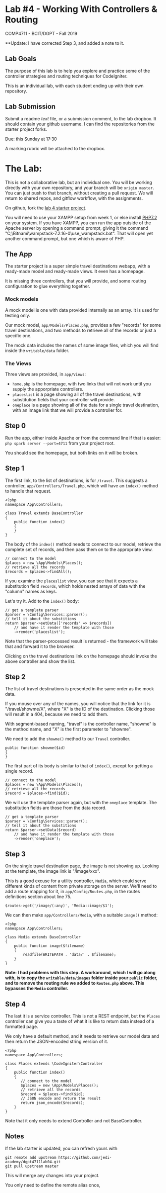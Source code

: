 # Lab #4 - Working With Controllers & Routing
COMP4711 - BCIT/DGPT - Fall 2019

**Update: I have corrected Step 3, and added a note to it.

## Lab Goals

The purpose of this lab is to help you explore and practice some of the controller 
strategies and routing techniques for CodeIgniter. 

This is an individual lab, with each student ending up with their own repository.


## Lab Submission

Submit a readme *text* file, or a submission comment, to the lab dropbox. 
It should contain your github username. I can find the repositories from
the starter project forks.

Due: this Sunday at 17:30

A marking rubric will be attached to the dropbox.

# The Lab:

This is not a collaborative lab, but an individual one.
You will be working directly with your own repository,
and your branch will be `origin master`. You can just push to that
branch, without creating a pull request.
We will return to shared repos, and gitflow workflow, with the assignments. 

On github, fork the [lab 4 starter project](https://github.com/jedi-academy/dgpt4711lab04).

You will need to use your XAMPP setup from week 1, or else install [PHP7.2](https://www.php.net/) on your system.
If you have XAMPP, you can run the app outside of the Apache server by opening
a command prompt, giving it the command "C;\Bitnami\wampstack-7.2.16-0\use_wampstack.bat".
That will open yet another command prompt, but one which is aware of PHP.

## The App

The starter project is a super simple travel destinations webapp,
with a ready-made model and ready-made views. It even has a homepage.

It is missing three controllers, that you will provide, and some
routing configuration to glue everything together.

### Mock models

A mock model is one with data provided internally as an array.
It is used for testing only.

Our mock model, `app/Models/Places.php`, provides a few
"records" for some travel destinations, and two methods to retrieve all
of the records or just a specific one.

The mock data includes the names of some image files, which you 
will find inside the `writable/data` folder.

### The Views

Three views are provided, in `app/Views`:

- `home.php` is the homepage, with two links that will not
    work until you supply the apporpriate controllers.
- `placeslist` is a page showing all of the travel
    destinations, with substitution fields that your
    controller will provide.
- `oneplace` is a page showing all of the data for a single
    travel destination, with an image link that we will provide
    a controller for.

## Step 0

Run the app, either inside Apache or from the command line if that is
easier: `php spark server --port=4711` from your project root.

You should see the homepage, but both links on it will be broken.

## Step 1

The first link, to the list of destinations, is for `/travel`.
This suggests a controller, `app/Controllers/Travel.php`,
which will have an `index()` method to handle that request.

    <?php
    namespace App\Controllers;

    class Travel extends BaseController
    {
        public function index()
        {
        }
    }

The body of the `index()` method needs to connect to our model,
retrieve the complete set of records, and then pass them on to the appropriate view.

    // connect to the model
    $places = new \App\Models\Places();
    // retrieve all the records
    $records = $places->findAll();

If you examine the `placeslist` view, you can see that it expects a
substitution field `records`, which holds nested arrays of data with
the "column" names as keys.

Let's try it. Add to the `index()` body:

    // get a template parser
    $parser = \Config\Services::parser();
    // tell it about the substitions
    return $parser->setData(['records' => $records])
        // and have it render the template with those
        ->render('placeslist');

Note that the parser-processed result is returned - the framework
will take that and forward it to the browser.

Clicking on the travel destinations link on the homepage should 
invoke the above controller and show the list.

## Step 2

The list of travel destinations is presented in the same order as the mock data.

If you mouse over any of the names, you will notice that the link for it is "/travel/showme/X",
where "X" is the ID of the destination. Clicking those will result in a 404, because we need to add them.

With segment-based naming, "travel" is the  controller name, "showme" is the method name,
and "X" is the first parameter to "showme".

We need to add the `showme()` method to our `Travel` controller.

    public function showme($id)
    {
    }

The first part of its body is similar to that of `index()`, except for getting a single record.

    // connect to the model
    $places = new \App\Models\Places();
    // retrieve all the records
    $record = $places->find($id);

We will use the template parser again, but with the `oneplace` template.
The substitution fields are those from the data record.

    // get a template parser
    $parser = \Config\Services::parser();
    // tell it about the substitions
    return $parser->setData($record)
        // and have it render the template with those
        ->render('oneplace');

## Step 3

On the single travel destination page, the image is not showing up.
Looking at the template, the image link is "/image/xxx".

This is a good excuse for a utility controller, `Media`, which could serve
different kinds of content from private storage on the server. 
We'll need to add a route mapping for it, in `app/Config/Routes.php`,
in the routes definitions section about line 75.

    $routes->get('/image/(:any)', 'Media::image/$1');

We can then make `app/Controllers/Media`, with a suitable `image()` method:

    <?php
    namespace App\Controllers;

    class Media extends BaseController
    {
        public function image($filename)
        {
            readfile(WRITEPATH . 'data/' . $filename);
        }
    }

**Note: I had problems with this step. A workaround, which I will
go along with, is to copy the `writable/data/images` folder inside
your `public` folder, and to remove the routing rule we added to
`Routes.php` above. This bypasses the `Media` controller.**

## Step 4

The last it is a service controller. This is not a REST endpoint, but
the `Places` controller can give you a taste of what it is like to return
data instead of a formatted page.

We only have a default method, and it needs to retrieve our model data
and then return the JSON-encoded string version of it.

    <?php
    namespace App\Controllers;

    class Places extends \CodeIgniter\Controller
    {
        public function index()
        {
           // connect to the model
           $places = new \App\Models\Places();
           // retrieve all the records
           $record = $places->find($id);
           // JSON encode and return the result
           return json_encode($records);
        }
    }

Note that it only needs to extend Controller and not BaseController.

## Notes

If the lab starter is updated, you can refresh yours with

    git remote add upstream https://github.com/jedi-academy/dgpt4711lab04.git
    git pull upstream master

This will merge any changes into your project.

You only need to define the remote alias once,